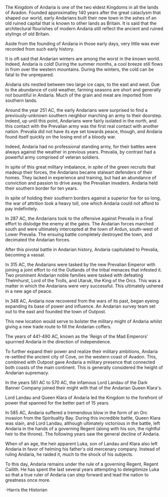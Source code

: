 The Kingdom of Andaria is one of the
two eldest Kingdoms in all the lands
of Avadon. Founded approximatley
140 years after the great cataclysm
that shaped our world, early
Andarians built their new town in
the ashes of an old ruined capital
that is known to other lands as
Britain. It is said that the
architectural flourishes of modern
Andaria still reflect the ancient
and ruined stylings of old Britain.

Aside from the founding of Andaria
in those early days, very little was
ever recorded from such early history.









It is oft said that Andarian winters
are among the worst in the known
world. Indeed, Andaria is cold!
During the summer months, a
cool breeze still flows in from
over the western mountains.
During the winters, the cold can
be fatal to the unprepared.

Andaria sits nestled between two
large ice caps, to the east and west.
Due to the abundance of cold
weather, farming seasons are short
and generally not bountiful in
Andaria. Much of the grain and meat
are imported from southern lands.









Around the year 251 AC, the early
Andarians were surprised to find
a previously-unknown southern
neighbor marching an army to
their doorstep. Indeed, up until
this point, Andarians were fairly
isolated in the north, and this
contact with the Prevalian army
was the first real contact with
another nation. Prevalia did not
have its eye set towards peace,
though, and Andaria found itself
quickly on the losing end of a
bloody war.












Indeed, Andaria had no professional
standing army, for their battles
were always against the weather in
previous years. Prevalia, by contrast
had a powerful army comprised of
veteran soldiers.

In spite of this great military
imbalance, in spite of the green
recruits that madeup their forces,
the Andarians became stalwart
defenders of their homes. They
lacked in experience and training,
but had an abundance of conviction
and passion to drive away the
Prevalian invaders. Andaria held
their southern border for ten years.








In spite of holding their southern
borders against a superior foe for
so long, the war of attrition took
a heavy toll, one which Andaria
could not afford to pay indefinitely.

In 287 AC, the Andarians took to
the offensive against Prevalia in a
final effort to dislodge the enemy
at the gates. The Andarian forces
marched south and were ultimately
intercepted at the town of Ardun,
south-west of Lower Prevalia.
The ensuing battle completely
destroyed the town, and decimated
the Andarian forces.









After this pivotal battle in Andarian
history, Andaria capitulated to
Prevalia, becoming a vassal.

In 315 AC, the Andarians were
tasked by the new Prevalian
Emperor with joining a joint effort
to rid the Outlands of the tribal
menaces that infested it. Two
prominent Andarian noble families
were tasked with defeating
Thelmhurst, Lord of the Trolls, and
Utaruk, the King of the Orcs. This
was a matter in which the Andarians
were very successful. This ultimately
ushered in a new age of peace.









In 348 AC, Andaria now recovered
from the wars of its past, began
eyeing expanding its base of
power and influence. An Andarian
survey team set out to the east
and founded the town of Outpost.

This new location would serve to
bolster the military might of Andaria
whilst giving a new trade route to
fill the Andarian coffers.

The years of 441-490 AC, known as
the 'Reign of the Mad Emperors'
spurrned Andaria in the direction
of independence.









To further expand their power and
realize their military ambitions,
Andaria re-settled the ancient city
of Cove, on the western coast of
Avadon. This, combined with
Outpost gave Andaria a military
presence that connected both
coasts of the main continent.
This is generally considered the
height of Andarian supremacy.

In the years 561 AC to 570 AC,
the infamous Lord Landau of the
Dark Banner Company joined their
might with that of the Andarian
Queen Klara's.









Lord Landau and Queen Klara of
Andaria led the Kingdom to the
forefront of power that spanned
for the better part of 15 years.

In 585 AC, Andaria suffered a
tremendous blow in the form of an
Orc invasion from the Spirituality
Bay. During this incredible battle,
Queen Klara was slain, and Lord
Landau, although ultimately
victorious in the battle, left
Andaria in the hands of a governing
Regent (along with his son, the
rightful heir to the throne). The
following years saw the general
decline of Andaria.








When of an age, the heir apparent
Luka, son of Landau and Klara
also left Andaria in favor of helming
his father's old mercenary company.
Instead of ruling Andaria, he raided
it, much to the shock of his subjects.

To this day, Andaria remains under
the rule of a governing Regent,
Regent Cailith. He has spent the
last several years attempting to
delegitimize Luka so that a true
ruler of Andaria can step forward
and lead the nation to greatness
once more.

-Harris the Historian
